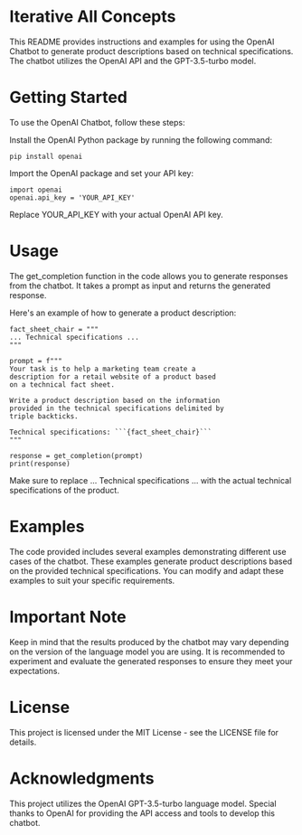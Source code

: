 # Iterative All Concepts
This README provides instructions and examples for using the OpenAI Chatbot to generate product descriptions based on technical specifications. The chatbot utilizes the OpenAI API and the GPT-3.5-turbo model.

#  Getting Started
To use the OpenAI Chatbot, follow these steps:

Install the OpenAI Python package by running the following command:

```
pip install openai
```
Import the OpenAI package and set your API key:

```
import openai
openai.api_key = 'YOUR_API_KEY'
```
Replace YOUR_API_KEY with your actual OpenAI API key.

#  Usage
The get_completion function in the code allows you to generate responses from the chatbot. It takes a prompt as input and returns the generated response.

Here's an example of how to generate a product description:

```
fact_sheet_chair = """
... Technical specifications ...
"""

prompt = f"""
Your task is to help a marketing team create a 
description for a retail website of a product based 
on a technical fact sheet.

Write a product description based on the information 
provided in the technical specifications delimited by 
triple backticks.

Technical specifications: ```{fact_sheet_chair}```
"""

response = get_completion(prompt)
print(response)
```
Make sure to replace ... Technical specifications ... with the actual technical specifications of the product.

#  Examples
The code provided includes several examples demonstrating different use cases of the chatbot. These examples generate product descriptions based on the provided technical specifications. You can modify and adapt these examples to suit your specific requirements.

#  Important Note
Keep in mind that the results produced by the chatbot may vary depending on the version of the language model you are using. It is recommended to experiment and evaluate the generated responses to ensure they meet your expectations.

#  License
This project is licensed under the MIT License - see the LICENSE file for details.

#  Acknowledgments
This project utilizes the OpenAI GPT-3.5-turbo language model. Special thanks to OpenAI for providing the API access and tools to develop this chatbot.
